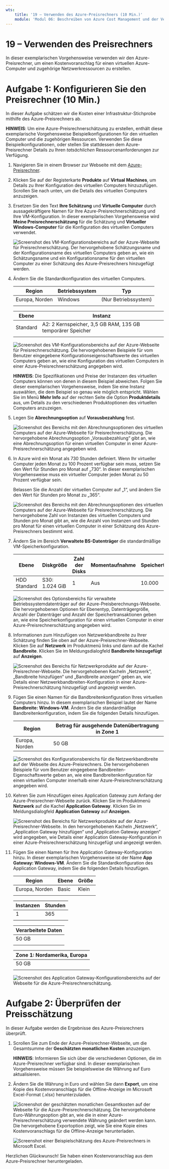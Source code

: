 ```yaml
---
wts:
    title: '19 – Verwenden des Azure-Preisrechners (10 Min.)'
    module: 'Modul 06: Beschreiben von Azure Cost Management und der Vereinbarungen zum Servicelevel'
---
```

# 19 – Verwenden des Preisrechners

In dieser exemplarischen Vorgehensweise verwenden wir den Azure-Preisrechner, um einen Kostenvoranschlag für einen virtuellen Azure-Computer und zugehörige Netzwerkressourcen zu erstellen.

# Aufgabe 1: Konfigurieren Sie den Preisrechner (10 Min.)

In dieser Aufgabe schätzen wir die Kosten einer Infrastruktur-Stichprobe mithilfe des Azure-Preisrechners ab. 

**HINWEIS**: Um eine Azure-Preisrechnerschätzung zu erstellen, enthält diese exemplarische Vorgehensweise Beispielkonfigurationen für den virtuellen Computer und die zugehörigen Ressourcen. Verwenden Sie diese Beispielkonfigurationen, oder stellen Sie stattdessen dem Azure-Preisrechner Details zu Ihren *tatsächlichen* Ressourcenanforderungen zur Verfügung.

1. Navigieren Sie in einem Browser zur Webseite mit dem [Azure-Preisrechner](https://azure.microsoft.com/de-de/pricing/calculator/).

2. Klicken Sie auf der Registerkarte **Produkte** auf **Virtual Machines**, um Details zu Ihrer Konfiguration des virtuellen Computers hinzuzufügen. Scrollen Sie nach unten, um die Details des virtuellen Computers anzuzeigen. 

3. Ersetzen Sie den Text **Ihre Schätzung** und **Virtuelle Computer** durch aussagekräftigere Namen für Ihre Azure-Preisrechnerschätzung und Ihre VM-Konfiguration. In dieser exemplarischen Vorgehensweise wird **Meine Preisrechnerschätzung** für die Schätzung und **Virtueller Windows-Computer** für die Konfiguration des virtuellen Computers verwendet.

   ![Screenshot des VM-Konfigurationsbereichs auf der Azure-Webseite für Preisrechnerschätzung. Der hervorgehobene Schätzungsname und der Konfigurationsname des virtuellen Computers geben an, wie ein Schätzungsname und ein Konfigurationsname für den virtuellen Computer zu einer Schätzung des Azure-Preisrechners hinzugefügt werden.](../images/1901.png)

4. Ändern Sie die Standardkonfiguration des virtuellen Computers.

    | Region | Betriebssystem | Typ |
    |------|----------------|----|
    | Europa, Norden | Windows | (Nur Betriebssystem) |
    | | |

    | Ebene | Instanz |
    |----|--------|
    | Standard | A2: 2 Kernspeicher, 3,5 GB RAM, 135 GB temporärer Speicher |
    | | |

   ![Screenshot des VM-Konfigurationsbereichs auf der Azure-Webseite für Preisrechnerschätzung. Die hervorgehobenen Beispiele für vom Benutzer eingegebene Konfigurationseigenschaftswerte des virtuellen Computers geben an, wie eine Konfiguration des virtuellen Computers in einer Azure-Preisrechnerschätzung angegeben wird.](../images/1902.png)

    **HINWEIS**: Die Spezifikationen und Preise der Instanzen des virtuellen Computers können von denen in diesem Beispiel abweichen. Folgen Sie dieser exemplarischen Vorgehensweise, indem Sie eine Instanz auswählen, die dem Beispiel so genau wie möglich entspricht. Wählen Sie im Menü **Mehr Info** auf der rechten Seite die Option **Produktdetails** aus, um Details zu den verschiedenen Produktoptionen des virtuellen Computers anzuzeigen.

5. Legen Sie **Abrechnungsoption** auf **Vorausbezahlung** fest.

   ![Screenshot des Bereichs mit den Abrechnungsoptionen des virtuellen Computers auf der Azure-Webseite für Preisrechnerschätzung. Die hervorgehobene Abrechnungsoption „Vorausbezahlung“ gibt an, wie eine Abrechnungsoption für einen virtuellen Computer in einer Azure-Preisrechnerschätzung angegeben wird.](../images/1903.png)

6. In Azure wird ein Monat als 730 Stunden definiert. Wenn Ihr virtueller Computer jeden Monat zu 100 Prozent verfügbar sein muss, setzen Sie den Wert für Stunden pro Monat auf „730“. In dieser exemplarischen Vorgehensweise muss ein virtueller Computer jeden Monat zu 50 Prozent verfügbar sein.

    Belassen Sie die Anzahl der virtuellen Computer auf „1“, und ändern Sie den Wert für Stunden pro Monat zu „365“.

   ![Screenshot des Bereichs mit den Abrechnungsoptionen des virtuellen Computers auf der Azure-Webseite für Preisrechnerschätzung. Die hervorgehobene Zahl von Instanzen des virtuellen Computers und Stunden pro Monat gibt an, wie die Anzahl von Instanzen und Stunden pro Monat für einen virtuellen Computer in einer Schätzung des Azure-Preisrechners bestimmt wird.](../images/1904.png)

7. Ändern Sie im Bereich **Verwaltete BS-Datenträger** die standardmäßige VM-Speicherkonfiguration.

    | Ebene | Diskgröße | Zahl der Disks | Momentaufnahme | Speichertransaktionen |
    | ---- | --------- | --------------- | -------- | -------------------- |
    | HDD Standard | S30: 1.024 GiB | 1 | Aus | 10.000 |

   ![Screenshot des Optionsbereichs für verwaltete Betriebssystemdatenträger auf der Azure-Preisberechnungs-Webseite. Die hervorgehobenen Optionen für Ebenentyp, Datenträgergröße, Anzahl der Datenträger und Anzahl der Speichertransaktionen geben an, wie eine Speicherkonfiguration für einen virtuellen Computer in einer Azure-Preisrechnerschätzung angegeben wird.](../images/1905.png)

8. Informationen zum Hinzufügen von Netzwerkbandbreite zu Ihrer Schätzung finden Sie oben auf der Azure-Preisrechner-Webseite. Klicken Sie auf **Netzwerk** im Produktmenü links und dann auf die Kachel **Bandbreite**. Klicken Sie im Meldungsdialogfeld **Bandbreite hinzugefügt** auf **Anzeigen**.

   ![Screenshot des Bereichs für Netzwerkprodukte auf der Azure-Preisrechner-Webseite. Die hervorgehobenen Kacheln „Netzwerk“, „Bandbreite hinzufügen“ und „Bandbreite anzeigen“ geben an, wie Details einer Netzwerkbandbreiten-Konfiguration in einer Azure-Preisrechnerschätzung hinzugefügt und angezeigt werden.](../images/1906.png)

9. Fügen Sie einen Namen für die Bandbreitenkonfiguration Ihres virtuellen Computers hinzu. In diesem exemplarischen Beispiel lautet der Name **Bandbreite: Windows-VM**. Ändern Sie die standardmäßige Bandbreitenkonfiguration, indem Sie die folgenden Details hinzufügen.

    | Region | Betrag für ausgehende Datenübertragung in Zone 1 |
    | ------ | -------------------------------------- |
    | Europa, Norden | 50 GB |

   ![Screenshot des Konfigurationsbereichs für die Netzwerkbandbreite auf der Webseite des Azure-Preisrechners. Die hervorgehobenen Beispiele für vom Benutzer eingegebene Bandbreiten-Eigenschaftswerte geben an, wie eine Bandbreitenkonfiguration für einen virtuellen Computer innerhalb einer Azure-Preisrechnerschätzung angegeben wird.](../images/1907.png)

10. Kehren Sie zum Hinzufügen eines Application Gateway zum Anfang der Azure-Preisrechner-Webseite zurück. Klicken Sie im Produktmenü **Netzwerk** auf die Kachel **Application Gateway**. Klicken Sie im Meldungsdialogfeld **Application Gateway** auf **Anzeigen**.

    ![Screenshot des Bereichs für Netzwerkprodukte auf der Azure-Preisrechner-Webseite. In den hervorgehobenen Kacheln „Netzwerk“, „Application Gateway hinzufügen“ und „Application Gateway anzeigen“ wird angegeben, wie Details einer Application Gateway-Konfiguration in einer Azure-Preisrechnerschätzung hinzugefügt und angezeigt werden.](../images/1908.png)

11. Fügen Sie einen Namen für Ihre Application Gateway-Konfiguration hinzu. In dieser exemplarischen Vorgehensweise ist der Name **App Gateway: Windows-VM**. Ändern Sie die Standardkonfiguration des Application Gateway, indem Sie die folgenden Details hinzufügen.

    | Region | Ebene | Größe |
    | ------ | ---- | ---- |
    | Europa, Norden | Basic | Klein |
    | | |

    | Instanzen | Stunden |
    | ------- | ------- |
    | 1 | 365 |
    | | |

    | Verarbeitete Daten |
    | -------------- |
    | 50 GB |
    | | |

    | Zone 1: Nordamerika, Europa |
    | ----------------------------- |
    | 50 GB |
    | | |

    ![Screenshot des Application Gateway-Konfigurationsbereichs auf der Webseite für die Azure-Preisrechnerschätzung.](../images/1909.png)


# Aufgabe 2: Überprüfen der Preisschätzung

In dieser Aufgabe werden die Ergebnisse des Azure-Preisrechners überprüft. 

1. Scrollen Sie zum Ende der Azure-Preisrechner-Webseite, um die Gesamtsumme der **Geschätzten monatlichen Kosten** anzuzeigen.

    **HINWEIS**: Informieren Sie sich über die verschiedenen Optionen, die im Azure-Preisrechner verfügbar sind. In dieser exemplarischen Vorgehensweise müssen Sie beispielsweise die Währung auf Euro aktualisieren.

2. Ändern Sie die Währung in Euro und wählen Sie dann **Export**, um eine Kopie des Kostenvoranschlags für die Offline-Anzeige im Microsoft Excel-Format (.xlsx) herunterzuladen.

    ![Screenshot der geschätzten monatlichen Gesamtkosten auf der Webseite für die Azure-Preisrechnerschätzung. Die hervorgehobene Euro-Währungsoption gibt an, wie die in einer Azure-Preisrechnerschätzung verwendete Währung geändert werden kann. Die hervorgehobene Exportoption zeigt, wie Sie eine Kopie eines Kostenvoranschlags für die Offline-Anzeige herunterladen.](../images/1910.png)

    ![Screenshot einer Beispielschätzung des Azure-Preisrechners in Microsoft Excel.](../images/1911.png)

Herzlichen Glückwunsch! Sie haben einen Kostenvoranschlag aus dem Azure-Preisrechner heruntergeladen.